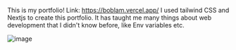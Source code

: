 This is my portfolio!
Link: https://boblam.vercel.app/
I used tailwind CSS and Nextjs to create this portfolio. It has taught me many things about web development that I didn't know before, like Env variables etc. 

![image](https://github.com/user-attachments/assets/c74de29d-1c30-47e3-8354-d95d221abf18)

